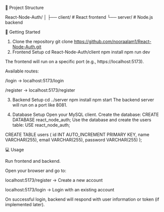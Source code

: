 📂 Project Structure

React-Node-Auth/
│
├── client/           # React frontend
└── server/           # Node.js backend

🚀 Getting Started

1. Clone the repository
   git clone https://github.com/nooraalam1/React-Node-Auth.git
2. Frontend Setup
   cd React-Node-Auth/client
   npm install
   npm run dev

The frontend will run on a specific port (e.g., https://localhost:5173).

Available routes:

/login → localhost:5173/login

/register → localhost:5173/register

3. Backend Setup
   cd ../server
   npm install
   npm start
The backend server will run on a port like 8081.

4. Database Setup
   Open your MySQL client.
   Create the database: CREATE DATABASE react_node_auth;
   Use the database and create the users table:
   USE react_node_auth;

CREATE TABLE users (
  id INT AUTO_INCREMENT PRIMARY KEY,
  name VARCHAR(255),
  email VARCHAR(255),
  password VARCHAR(255)
);

💻 Usage

Run frontend and backend.

Open your browser and go to:

localhost:5173/register → Create a new account

localhost:5173/login → Login with an existing account

On successful login, backend will respond with user information or token (if implemented later).

